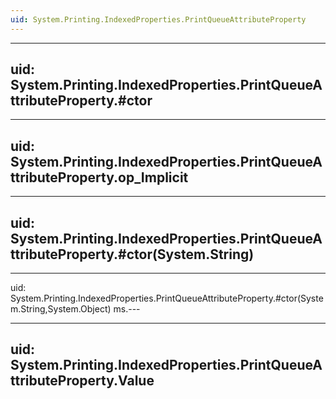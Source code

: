 ```yaml
---
uid: System.Printing.IndexedProperties.PrintQueueAttributeProperty
---
```


---
uid: System.Printing.IndexedProperties.PrintQueueAttributeProperty.#ctor
---

---
uid: System.Printing.IndexedProperties.PrintQueueAttributeProperty.op_Implicit
---

---
uid: System.Printing.IndexedProperties.PrintQueueAttributeProperty.#ctor(System.String)
---

---
uid: System.Printing.IndexedProperties.PrintQueueAttributeProperty.#ctor(System.String,System.Object)
ms.---

---
uid: System.Printing.IndexedProperties.PrintQueueAttributeProperty.Value
---
